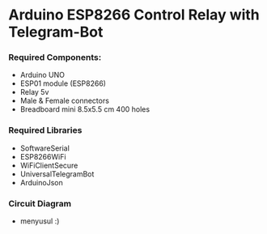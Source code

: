 # Arduino ESP8266 Control Relay with Telegram-Bot

### Required Components:
- Arduino UNO
- ESP01 module (ESP8266)
- Relay 5v
- Male & Female connectors
- Breadboard mini 8.5x5.5 cm 400 holes

### Required Libraries
- SoftwareSerial
- ESP8266WiFi
- WiFiClientSecure
- UniversalTelegramBot
- ArduinoJson

### Circuit Diagram
- menyusul :)

